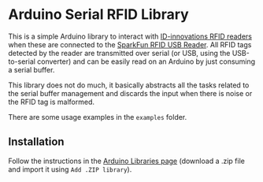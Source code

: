 # Arduino Serial RFID Library

This is a simple Arduino library to interact with [ID-innovations RFID readers](https://www.sparkfun.com/products/11827) when these are connected to the [SparkFun RFID USB Reader](https://www.sparkfun.com/products/9963). All RFID tags detected by the reader are transmitted over serial (or USB, using the USB-to-serial converter) and can be easily read on an Arduino by just consuming a serial buffer.

This library does not do much, it basically abstracts all the tasks related to the serial buffer management and discards the input when there is noise or the RFID tag is malformed.

There are some usage examples in the `examples` folder.

## Installation

Follow the instructions in the [Arduino Libraries page](https://www.arduino.cc/en/Guide/Libraries) (download a .zip file and import it using `Add .ZIP library`).